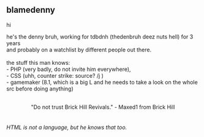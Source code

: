 blamedenny
--
hi

 he's the denny bruh, working for tdbdnh (thedenbruh deez nuts hell) for 3 years<br>
 and probably on a watchlist by different people out there.<br><br>
 the stuff this man knows:<br> - PHP (very badly, do not invite him everywhere), <br>- CSS (uhh, counter strike: source? /j )<br>- gamemaker (8.1, which is a big L and he needs to take a look on the whole src before doing anything)
<br><br>
<center>"Do not trust Brick Hill Revivals." - Maxed1 from Brick Hill</center><br>

###### HTML is not a language, but he knows that too.
